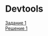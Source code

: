 # Devtools

  [Задание 1](https://github.com/mranolegprivate/Devtools/blob/main/DevtoolsHW.md "Задание 1")  
  [Решение 1](https://disk.yandex.ru/d/8X8gOiuXuHKxOw "Решение 1")
